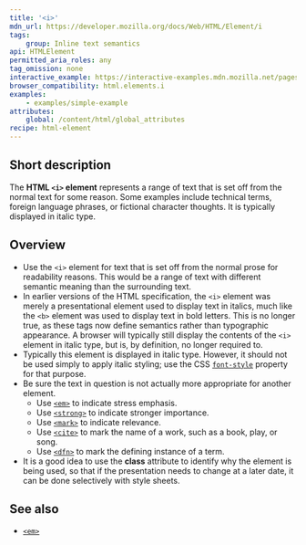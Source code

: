 ```yaml
---
title: '<i>'
mdn_url: https://developer.mozilla.org/docs/Web/HTML/Element/i
tags:
    group: Inline text semantics
api: HTMLElement
permitted_aria_roles: any
tag_omission: none
interactive_example: https://interactive-examples.mdn.mozilla.net/pages/tabbed/i.html
browser_compatibility: html.elements.i
examples:
    - examples/simple-example
attributes:
    global: /content/html/global_attributes
recipe: html-element
---
```


## Short description

The **HTML `<i>` element** represents a range of text that is set off
from the normal text for some reason. Some examples include technical
terms, foreign language phrases, or fictional character thoughts. It is
typically displayed in italic type.

## Overview

- Use the `<i>` element for text that is set off from the normal prose
  for readability reasons. This would be a range of text with
  different semantic meaning than the surrounding text.
- In earlier versions of the HTML specification, the `<i>` element was
  merely a presentational element used to display text in italics,
  much like the `<b>` element was used to display text in bold
  letters. This is no longer true, as these tags now define semantics
  rather than typographic appearance. A browser will typically still
  display the contents of the `<i>` element in italic type, but is, by
  definition, no longer required to.
- Typically this element is displayed in italic type. However, it
  should not be used simply to apply italic styling; use the CSS
  [`font-style`](/en-US/docs/Web/CSS/font-style)
  property for that purpose.
- Be sure the text in question is not actually more appropriate for
  another element.
  - Use [`<em>`](/en-US/docs/Web/HTML/Element/em) to indicate stress emphasis.
  - Use [`<strong>`](/en-US/docs/Web/HTML/Element/strong)
    to indicate stronger importance.
  - Use [`<mark>`](/en-US/docs/Web/HTML/Element/mark")
    to indicate relevance.
  - Use [`<cite>`](/en-US/docs/Web/HTML/Element/cite)
    to mark the name of a work, such as a book, play, or song.
  - Use [`<dfn>`](/en-US/docs/Web/HTML/Element/dfn)
    to mark the defining instance of a term.
- It is a good idea to use the **class** attribute to identify why the
  element is being used, so that if the presentation needs to change
  at a later date, it can be done selectively with style sheets.

## See also

- [`<em>`](/en-US/docs/Web/HTML/Element/em)
